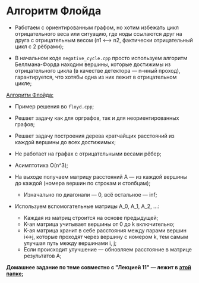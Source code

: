 # Алгоритм Флойда

- Работаем с ориентированным графом, но хотим избежать цикл отрицательного веса или ситуацию, где ноды ссылаются друг на друга с отрицательным весом (n1 <—> n2, фактически отрицательный цикл с 2 рёбрами);

- В начальном коде `negative_cycle.cpp` просто используем алгоритм Беллмана-Форда находим вершины, которые достижимы из отрицательного цикла (в качестве детектора — n–нный проход), гарантируется, что хотябы одна из них лежит в отрицательном цикле;

<ins> Алгоритм Флойда: </ins>

- Пример решения во `floyd.cpp`;
- Решает задачу как для орграфов, так и для неориентированных графов;
- Решает задачу построения дерева кратчайщих расстояний из каждой вершины до всех достижимых;
- Не работает на графах с отрицательными весами рёбер;
- Асимптотика O(n^3);

- На выходе получаем матрицу расстояний A — из каждой вершины до каждой (номера вершин по строкам и столбцам); 
  - Изначально по диагонали — 0, всё остальное — inf;
- Используем вспомогательные матрицы A_0, A_1, A_2, ...:
  - Каждая из матриц строится на основе предыдущей;
  - K-ая матрица учитывает вершины от 0 до k включительно;
  - K-ая матрица хранит в себе расстояния между парами вершин i<->j, которые проходят через вершину с номером k, тем самым улучшая путь между вершинами i, j;
  - Если происходит улучшение — обновляем расстояние в матрице результатов A;


**Домашнее задание по теме совместно с "Лекцией 11" — лежит в [этой папке](https://github.com/an-sla/hse-algorithms-and-data-structures/tree/main/Lecture%2011_19.05.2022/HW%207);**

